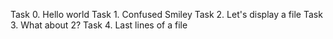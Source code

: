 Task 0. Hello world
Task 1. Confused Smiley
Task 2. Let's display a file
Task 3. What about 2?
Task 4. Last lines of a file
